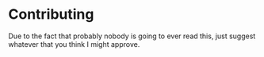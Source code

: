 # Contributing

Due to the fact that probably nobody is going to ever read this, just suggest whatever that you think I might approve.